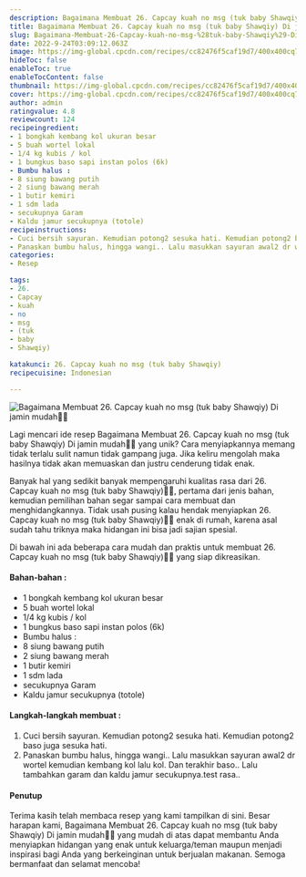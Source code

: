 ```yaml
---
description: Bagaimana Membuat 26. Capcay kuah no msg (tuk baby Shawqiy) Di jamin mudah"
title: Bagaimana Membuat 26. Capcay kuah no msg (tuk baby Shawqiy) Di jamin mudah
slug: Bagaimana-Membuat-26-Capcay-kuah-no-msg-%28tuk-baby-Shawqiy%29-Di-jamin-mudah
date: 2022-9-24T03:09:12.063Z
image: https://img-global.cpcdn.com/recipes/cc82476f5caf19d7/400x400cq70/photo.jpg
hideToc: false
enableToc: true
enableTocContent: false
thumbnail: https://img-global.cpcdn.com/recipes/cc82476f5caf19d7/400x400cq70/photo.jpg
cover: https://img-global.cpcdn.com/recipes/cc82476f5caf19d7/400x400cq70/photo.jpg
author: admin
ratingvalue: 4.8
reviewcount: 124
recipeingredient:
- 1 bongkah kembang kol ukuran besar
- 5 buah wortel lokal
- 1/4 kg kubis / kol
- 1 bungkus baso sapi instan polos (6k)
- Bumbu halus :
- 8 siung bawang putih
- 2 siung bawang merah
- 1 butir kemiri
- 1 sdm lada
- secukupnya Garam
- Kaldu jamur secukupnya (totole)
recipeinstructions:
- Cuci bersih sayuran. Kemudian potong2 sesuka hati. Kemudian potong2 baso juga sesuka hati.
- Panaskan bumbu halus, hingga wangi.. Lalu masukkan sayuran awal2 dr wortel kemudian kembang kol lalu kol. Dan terakhir baso.. Lalu tambahkan garam dan kaldu jamur secukupnya.test rasa..
categories:
- Resep

tags:
- 26.
- Capcay
- kuah
- no
- msg
- (tuk
- baby
- Shawqiy)

katakunci: 26. Capcay kuah no msg (tuk baby Shawqiy)
recipecuisine: Indonesian

---
```


![Bagaimana Membuat 26. Capcay kuah no msg (tuk baby Shawqiy) Di jamin mudah👩‍🍳](https://img-global.cpcdn.com/recipes/cc82476f5caf19d7/400x400cq70/photo.jpg)

Lagi mencari ide resep Bagaimana Membuat 26. Capcay kuah no msg (tuk baby Shawqiy) Di jamin mudah👩‍🍳 yang unik? Cara menyiapkannya memang tidak terlalu sulit namun tidak gampang juga. Jika keliru mengolah maka hasilnya tidak akan memuaskan dan justru cenderung tidak enak.

Banyak hal yang sedikit banyak mempengaruhi kualitas rasa dari 26. Capcay kuah no msg (tuk baby Shawqiy)👩‍🍳, pertama dari jenis bahan, kemudian pemilihan bahan segar sampai cara membuat dan menghidangkannya. Tidak usah pusing kalau hendak menyiapkan 26. Capcay kuah no msg (tuk baby Shawqiy)👩‍🍳 enak di rumah, karena asal sudah tahu triknya maka hidangan ini bisa jadi sajian spesial.

Di bawah ini ada beberapa cara mudah dan praktis untuk membuat 26. Capcay kuah no msg (tuk baby Shawqiy)👩‍🍳 yang siap dikreasikan.

<!--inarticleads1-->

#### Bahan-bahan :

- 1 bongkah kembang kol ukuran besar
- 5 buah wortel lokal
- 1/4 kg kubis / kol
- 1 bungkus baso sapi instan polos (6k)
- Bumbu halus :
- 8 siung bawang putih
- 2 siung bawang merah
- 1 butir kemiri
- 1 sdm lada
- secukupnya Garam
- Kaldu jamur secukupnya (totole)

<!--inarticleads2-->

#### Langkah-langkah membuat :

1. Cuci bersih sayuran. Kemudian potong2 sesuka hati. Kemudian potong2 baso juga sesuka hati.
1. Panaskan bumbu halus, hingga wangi.. Lalu masukkan sayuran awal2 dr wortel kemudian kembang kol lalu kol. Dan terakhir baso.. Lalu tambahkan garam dan kaldu jamur secukupnya.test rasa..

#### Penutup

Terima kasih telah membaca resep yang kami tampilkan di sini. Besar harapan kami, Bagaimana Membuat 26. Capcay kuah no msg (tuk baby Shawqiy) Di jamin mudah👩‍🍳 yang mudah di atas dapat membantu Anda menyiapkan hidangan yang enak untuk keluarga/teman maupun menjadi inspirasi bagi Anda yang berkeinginan untuk berjualan makanan. Semoga bermanfaat dan selamat mencoba!